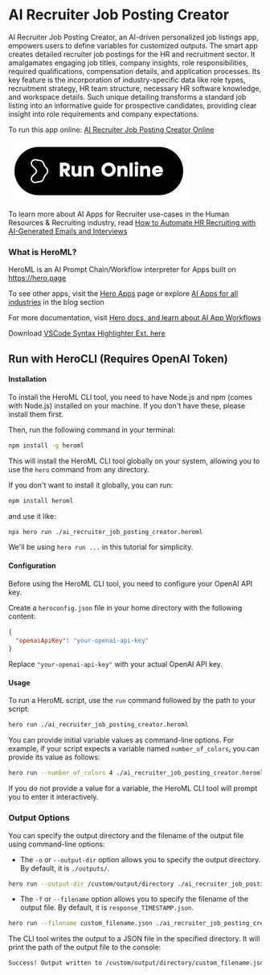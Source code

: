 # AI Recruiter Job Posting Creator

AI Recruiter Job Posting Creator, an AI-driven personalized job listings app, empowers users to define variables for customized outputs. The smart app creates detailed recruiter job postings for the HR and recruitment sector. It amalgamates engaging job titles, company insights, role responsibilities, required qualifications, compensation details, and application processes. Its key feature is the incorporation of industry-specific data like role types, recruitment strategy, HR team structure, necessary HR software knowledge, and workspace details. Such unique detailing transforms a standard job listing into an informative guide for prospective candidates, providing clear insight into role requirements and company expectations.

To run this app online: [AI Recruiter Job Posting Creator Online](https://hero.page/app/ai-recruiter-job-posting-creator-ai-driven-personalized-recruiter-job-listings/7oDSD1MpkgCp70BZi8dO)

[![Run AI Recruiter Job Posting Creator Online](/assets/run.svg)](https://hero.page/app/ai-recruiter-job-posting-creator-ai-driven-personalized-recruiter-job-listings/7oDSD1MpkgCp70BZi8dO)

To learn more about AI Apps for Recruiter use-cases in the Human Resources & Recruiting industry, read [How to Automate HR Recruiting with AI-Generated Emails and Interviews](https://hero.page/blog/ai/human-resources-and-recruiting/how-to-automate-hr-recruiting-with-ai-generated-emails-and-interviews/170989)

### What is HeroML?
HeroML is an AI Prompt Chain/Workflow interpreter for Apps built on https://hero.page 

To see other apps, visit the [Hero Apps](https://hero.page/apps) page or explore [AI Apps for all industries](https://hero.page/blog) in the blog section

For more documentation, visit [Hero docs, and learn about AI App Workflows](https://hero.page/tutorials/introduction-to-heroml)

Download [VSCode Syntax Highlighter Ext. here](https://marketplace.visualstudio.com/items?itemName=hero-page.heroml)

## Run with HeroCLI (Requires OpenAI Token)

#### Installation

To install the HeroML CLI tool, you need to have Node.js and npm (comes with Node.js) installed on your machine. If you don't have these, please install them first. 

Then, run the following command in your terminal:

```bash
npm install -g heroml
```

This will install the HeroML CLI tool globally on your system, allowing you to use the `hero` command from any directory.

If you don't want to install it globally, you can run:

```bash
npm install heroml
```

and use it like:

```bash
npx hero run ./ai_recruiter_job_posting_creator.heroml
```

We'll be using `hero run ...` in this tutorial for simplicity.

#### Configuration

Before using the HeroML CLI tool, you need to configure your OpenAI API key. 

Create a `heroconfig.json` file in your home directory with the following content:

```json
{
  "openaiApiKey": "your-openai-api-key"
}
```

Replace `"your-openai-api-key"` with your actual OpenAI API key.

#### Usage

To run a HeroML script, use the `run` command followed by the path to your script:

```bash
hero run ./ai_recruiter_job_posting_creator.heroml
```

You can provide initial variable values as command-line options. For example, if your script expects a variable named `number_of_colors`, you can provide its value as follows:

```bash
hero run --number_of_colors 4 ./ai_recruiter_job_posting_creator.heroml
```

If you do not provide a value for a variable, the HeroML CLI tool will prompt you to enter it interactively.

### Output Options

You can specify the output directory and the filename of the output file using command-line options:

- The `-o` or `--output-dir` option allows you to specify the output directory. By default, it is `./outputs/`.

```bash
hero run --output-dir /custom/output/directory ./ai_recruiter_job_posting_creator.heroml
```

- The `-f` or `--filename` option allows you to specify the filename of the output file. By default, it is `response_TIMESTAMP.json`.

```bash
hero run --filename custom_filename.json ./ai_recruiter_job_posting_creator.heroml
```

The CLI tool writes the output to a JSON file in the specified directory. It will print the path of the output file to the console:

```bash
Success! Output written to /custom/output/directory/custom_filename.json
```

